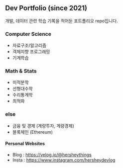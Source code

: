 ## Dev Portfolio (since 2021)
개발, 데이터 관련 학습 기록을 적어둔 포트폴리오 repo입니다. 

### Computer Science
* 자료구조/알고리즘
* 객체지향 프로그래밍
* 기계학습

### Math & Stats
* 미적분학
* 선형대수학
* 수리통계학
* 최적화

### else
* 금융 및 경제 (계량투자, 계량경제)
* 블록체인 (Ethereum)

#### Personal Websites
* Blog : https://velog.io/@hersheythings
* Insta : https://www.instagram.com/hersheydevlog
